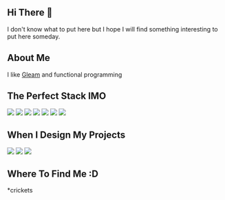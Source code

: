 ## Hi There 👋
I don't know what to put here but I hope I will find something interesting to put here someday.

## About Me
I like <a href="https://www.gleam.run">Gleam</a> and functional programming

## The Perfect Stack IMO
<img src="https://img.shields.io/badge/MDB5-7E36C5?style=for-the-badge&logo=bootstrap&logoColor=white"/>
<img src="https://img.shields.io/badge/Gleam%20Lustre-F38FE3?style=for-the-badge&logo=gleam&logoColor=white"/>
<img src="https://img.shields.io/badge/Gleam%20Wisp-F38FE3?style=for-the-badge&logo=gleam&logoColor=white"/>
<img src="https://img.shields.io/badge/PostgreSQL-2A5E84?style=for-the-badge&logo=postgresql&logoColor=white"/>
<img src="https://img.shields.io/badge/Docker-145FD0?style=for-the-badge&logo=docker&logoColor=white"/>
<img src="https://img.shields.io/badge/Docker-145FD0?style=for-the-badge&logo=git&logoColor=white"/>
<img src="https://img.shields.io/badge/Git-DE4A36?style=for-the-badge&logo=git&logoColor=white"/>


## When I Design My Projects
<img src="https://img.shields.io/badge/Looping-3655C5"/>
<img src="https://img.shields.io/badge/Pencil-F28535"/>
<img src="https://img.shields.io/badge/Notepad-33AFD7"/>

## Where To Find Me :D
*crickets

<!--
**HollowArcane/HollowArcane** is a ✨ _special_ ✨ repository because its `README.md` (this file) appears on your GitHub profile.

Here are some ideas to get you started:

- 🔭 I’m currently working on ...
- 🌱 I’m currently learning ...
- 👯 I’m looking to collaborate on ...
- 🤔 I’m looking for help with ...
- 💬 Ask me about ...
- 📫 How to reach me: ...
- 😄 Pronouns: ...
- ⚡ Fun fact: ...
-->
